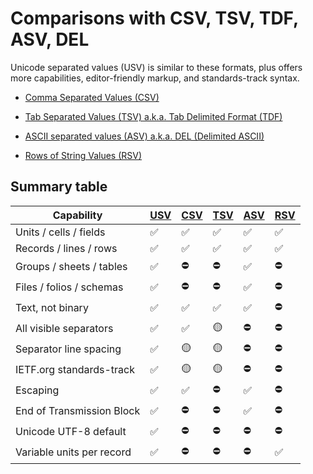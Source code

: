 # Comparisons with CSV, TSV, TDF, ASV, DEL

Unicode separated values (USV) is similar to these formats, plus offers more capabilities, editor-friendly markup, and standards-track syntax.

* [Comma Separated Values (CSV)](csv)

* [Tab Separated Values (TSV) a.k.a. Tab Delimited Format (TDF)](tsv)

* [ASCII separated values (ASV) a.k.a. DEL (Delimited ASCII)](asv)

* [Rows of String Values (RSV)](rsv)

## Summary table

| Capability                | [USV](../../) | [CSV](csv) | [TSV](tsv) | [ASV](asv) | [RSV](rsv) |
| --------------------------| --- | --- | --- | --- | --- |
| Units / cells / fields    | ✅ | ✅ | ✅ | ✅ | ✅ |
| Records / lines / rows    | ✅ | ✅ | ✅ | ✅ | ✅ |
| Groups / sheets / tables  | ✅ | ⛔ | ⛔ | ✅ | ⛔ |
| Files / folios / schemas  | ✅ | ⛔ | ⛔ | ✅ | ⛔ |
| Text, not binary          | ✅ | ✅ | ✅ | ✅ | ⛔ |
| All visible separators    | ✅ | ✅ | 🟡 | ⛔ | ⛔ |
| Separator line spacing    | ✅ | 🟡 | 🟡 | ⛔ | ⛔ |
| IETF.org standards-track  | ✅ | 🟡 | 🟡 | ⛔ | ⛔ |
| Escaping                  | ✅ | ✅ | ⛔ | ✅ | ⛔ |
| End of Transmission Block | ✅ | ⛔ | ⛔ | ✅ | ⛔ |
| Unicode UTF-8 default     | ✅ | ⛔ | ⛔ | ⛔ | ⛔ |
| Variable units per record | ✅ | ⛔ | ⛔ | ⛔ | ✅ |

